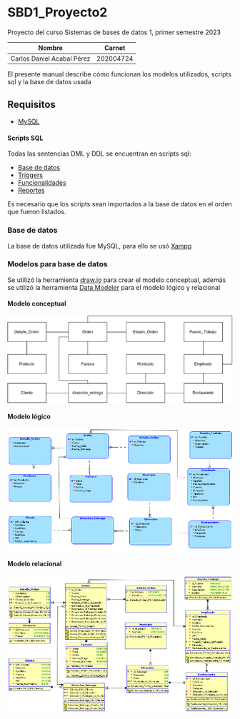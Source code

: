 # SBD1_Proyecto2
Proyecto del curso Sistemas de bases de datos 1, primer semestre 2023

|            Nombre          |  Carnet   |
| -------------------------- | --------- |
| Carlos Daniel Acabal Pérez | 202004724 |

El presente manual describe cómo funcionan los modelos utilizados, scripts sql y la base de datos usada

## Requisitos
- [MySQL](https://www.mysql.com/downloads/)

#### Scripts SQL
Todas las sentencias DML y DDL se encuentran en scripts sql:
- [Base de datos](./scripts/DB.sql)
- [Triggers](./scripts/Triggers.sql)
- [Funcionalidades](./scripts/Funcionalidades.sql)
- [Reportes](./scripts/Reportes.sql)

Es necesario que los scripts sean importados a la base de datos en el orden que fueron listados.
### Base de datos
La base de datos utilizada fue MySQL, para ello se usó [Xampp](https://www.apachefriends.org/download.html)
### Modelos para base de datos
Se utilizó la herramienta [draw.io](https://app.diagrams.net/) para crear el modelo conceptual, además se utilizó la herramienta [Data Modeler](https://www.oracle.com/database/sqldeveloper/technologies/sql-data-modeler/download/) para el modelo lógico y relacional
#### Modelo conceptual
![img1](./img/SBD1_P2_MC.png)
#### Modelo lógico
![img2](./img/SBD1_P2_ML.png)
#### Modelo relacional
![img3](./img/SBD1_P2_MR.png)
